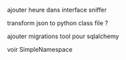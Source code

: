 ajouter heure dans interface sniffer

transform json to python class file ?

ajouter migrations tool pour sqlalchemy

voir SimpleNamespace 